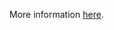 More information [here](https://docs.bridgecrew.io/docs/ensure-azure-acr-is-set-to-disable-public-networking).
